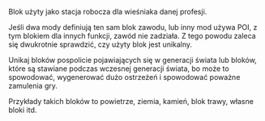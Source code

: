 Blok użyty jako stacja robocza dla wieśniaka danej profesji.

Jeśli dwa mody definiują ten sam blok zawodu, lub inny mod używa POI, z tym blokiem dla innych funkcji, zawód nie zadziała. Z tego powodu zaleca się dwukrotnie sprawdzić, czy użyty blok jest unikalny.

Unikaj bloków pospolicie pojawiających się w generacji świata lub bloków, które są stawiane podczas wczesnej generacji świata, bo może to spowodować, wygenerować dużo ostrzeżeń i spowodować poważne zamulenia gry.

Przykłady takich bloków to powietrze, ziemia, kamień, blok trawy, własne bloki itd.